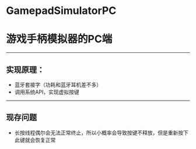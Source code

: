 # GamepadSimulatorPC
# 游戏手柄模拟器的PC端
***
## 实现原理：
  - 蓝牙套接字（功耗和蓝牙耳机差不多）
  - 调用系统API，实现虚拟按键
***
## 现存问题
  - 长按线程偶尔会无法正常终止，所以小概率会导致按键不释放，但是重新按下此键就会恢复正常
